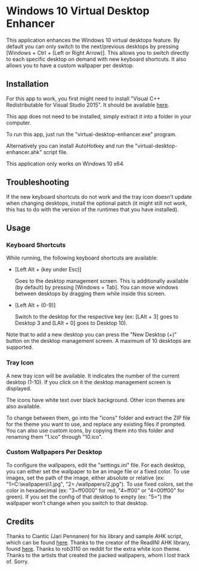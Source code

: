 Windows 10 Virtual Desktop Enhancer
===

This application enhances the Windows 10 virtual desktops feature.
By default you can only switch to the next/previous desktops by pressing [Windows + Ctrl + (Left or Right Arrow)].
This allows you to switch directly to each specific desktop on demand with new keyboard shortcuts.
It also allows you to have a custom wallpaper per desktop.

## Installation

For this app to work, you first might need to install "Visual C++ Redistributable for Visual Studio 2015".
It should be available [here](https://www.microsoft.com/en-us/download/details.aspx?id=48145).

This app does not need to be installed, simply extract it into a folder in your computer.

To run this app, just run the "virtual-desktop-enhancer.exe" program.

Alternatively you can install AutoHotkey and run the "virtual-desktop-enhancer.ahk" script file.

This application only works on Windows 10 x64.

## Troubleshooting

If the new keyboard shortcuts do not work and the tray icon doesn't update when changing desktops, install the optional patch (it might still not work, this has to do with the version of the runtimes that you have installed).

## Usage

### Keyboard Shortcuts

While running, the following keyboard shortcuts are available:
- [Left Alt + (key under Esc)]

    Goes to the desktop management screen.
    This is additionally available (by default) by pressing [Windows + Tab].
    You can move windows between desktops by dragging them while inside this screen.

- [Left Alt + (0-9)]

    Switch to the desktop for the respective key (ex: [LAlt + 3] goes to Desktop 3 and [LAlt + 0] goes to Desktop 10).

Note that to add a new desktop you can press the "New Desktop (+)" button on the desktop management screen.
A maximum of 10 desktops are supported.

### Tray Icon

A new tray icon will be available. It indicates the number of the current desktop (1-10).
If you click on it the desktop management screen is displayed.

The icons have white text over black background. Other icon themes are also available.

To change between them, go into the "icons" folder and extract the ZIP file for the theme you want to use, and replace any existing files if prompted. You can also use custom icons, by copying them into this folder and renaming them "1.ico" through "10.ico".

### Custom Wallpapers Per Desktop

To configure the wallpapers, edit the "settings.ini" file.
For each desktop, you can either set the wallpaper to be an image file or a fixed color.
To use images, set the path of the image, either absolute or relative (ex: "1=C:\wallpapers\1.jpg", "2=./wallpapers/2.jpg").
To use fixed colors, set the color in hexadecimal (ex: "3=ff0000" for red, "4=ff00" or "4=00ff00" for green).
If you set the config of that desktop to empty (ex: "5=") the wallpaper won't change when you switch to that desktop.

## Credits

Thanks to Ciantic (Jari Pennanen) for his library and sample AHK script, which can be found [here](https://github.com/Ciantic/VirtualDesktopAccessor).
Thanks to the creator of the ReadINI AHK library, found [here](https://autohotkey.com/board/topic/33506-read-ini-file-in-one-go/).
Thanks to rob3110 on reddit for the extra white icon theme.
Thanks to the artists that created the packed wallpapers, whom I lost track of. Sorry.